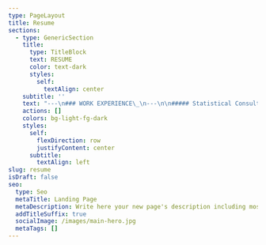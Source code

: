 ```yaml
---
type: PageLayout
title: Resume
sections:
  - type: GenericSection
    title:
      type: TitleBlock
      text: RESUME
      color: text-dark
      styles:
        self:
          textAlign: center
    subtitle: ''
    text: "---\n### WORK EXPERIENCE\_\n---\n\n##### Statistical Consultant, Jan 2021 – Present\n\n*   Developed financial models with Monte Carlo simulations to forecast stock prices\n\n*   Researched market trends to create actionable reports that informed strategic client investments\n\n##### Cita Technologies, June 2023 – Sept. 2023\n\n###### Mobile App Development Intern\n\n*   Configured and tested updates for IoT smart sump pump mobile app, ensuring seamless hardware integration\n\n*   Redesigned UI/UX to improve aesthetic appeal and reduce feature discovery time by 30% through A/B testing\n\n*   Led data-driven optimizations (ideation to deployment) via cross-cultural teamwork & proactive problem solving\n\n##### Irvine Valley College, Jan. 2022 – June 2023\n\n###### Mathematics Tutor\n\n*   Helped students to develop their own problem solving tools in mathematics, physics, and computer science\n\n*   Employed dynamic teaching strategies to engage and support students aged 16 to 60 in active learning\n\n---\n### RESEARCH EXPERIENCE\n---\n\n##### Machine Learning/Data Processing, UC Irvine\_\n\n*   Analyzed effect of genetic and environmental factors on E. Coli growth rate with simulated annealing algorithm\n\n*   Utilized principal component analysis methods for data processing and testing optimization hypotheses\n\n*   Explored data behavior with k-means clustering and t-SNE visualizations\n\n##### Data Analysis/Visualization, Irvine Valley College\n\n*   Created data visualizations with Python to investigate disappearance of 11 billion Alaskan snow crabs\n\n*   Acquired and cleaned data from multiple data sets for time-series maps showing ocean temperature, population density, population range, and predator-prey interactions between Pacific cod and snow crabs\n\n##### Population Modeling, Irvine Valley College\_\n\n*   Designed study to assess recovery programs of the California condor and Yellowstone gray wolf populations\n\n*   Implemented novel application of logistical model and Lotka-Volterra (predator-prey) model\n\n*   Was lead researcher and guided team members through their roles\n\n##### Numerical Analysis Simulation, Irvine Valley College\_\n\n*   Used C++ to apply Euler’s method of numerical analysis to create simulation of coupled spring-mass systems\n\n---\n### EDUCATION\_\n---\n\n##### University of California - Los Angeles\n\n###### B.S Statistics & Applied Mathematics, Dec. 2025\n\n*   Relevant courses: Mathematical Statistics, Linear Algebra, Financial Statistics, Geostatistics\n\n##### Irvine Valley College\n\n###### A.S. Mathematics & Physics, Summa Cum Laude, May 2023\n\n*   Relevant Courses: Differential Equations; Calculus; Materials Science; Solidworks; MATLAB; General Chemistry; General Physics; Data Structures; C++; Python\n\n---\n### AWARDS\_\n---\n\n*   First Place STEM Poster - UCI CC Honors Research Conference 2023\n\n*   First Place (tie) STEM Poster - UCI CC Honors Research Conference 2022\n\n*   First Place - Persuasive Speech - PSCFA Cool-Off Tournament 2022\n\n*   First Place - Irvine Valley College Intramural Communications Tournament, Spring 2022\n\n---\n### SKILLS\n---\n\nLaTeX, R, R Markdown, Python, MATLAB, C++, Solidworks, Quantitative Analysis, Machine Learning, Social Network Analysis, Data Communication, Data Visualization, Experimental Design, Pole Dance, Drink Mixing\n"
    actions: []
    colors: bg-light-fg-dark
    styles:
      self:
        flexDirection: row
        justifyContent: center
      subtitle:
        textAlign: left
slug: resume
isDraft: false
seo:
  type: Seo
  metaTitle: Landing Page
  metaDescription: Write here your new page's description including most relevant keywords.
  addTitleSuffix: true
  socialImage: /images/main-hero.jpg
  metaTags: []
---
```

